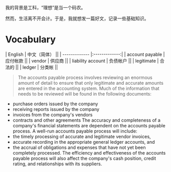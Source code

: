 我的背景是工科，“理想”是当一个码农。

然而，生活离不开会计。于是，我就想发一篇好文，记录一些基础知识。

# Vocabulary
| English            | 中文（简体）   ||
| -------------      |:-------------:|
| account payable    | 应付帐款      ||
| vendor             | 供应商        ||
| liability account  | 负债帐户      ||
| legitimate         | 合法的        ||
| ledger             | 分类帐        ||

>The accounts payable process involves reviewing an enormous amount of detail to ensure that only legitimate  and accurate amounts are entered in the accounting system. Much of the information that needs to be reviewed will be found in the following documents:
*	purchase orders issued by the company
*	receiving reports issued by the company
*	invoices from the company's vendors
*	contracts and other agreements
The accuracy and completeness of a company's financial statements are dependent on the accounts payable process. A well-run accounts payable process will include:
*	the timely processing of accurate and legitimate vendor invoices,
*	accurate recording in the appropriate general ledger  accounts, and
*	the accrual of obligations and expenses that have not yet been completely processed.
The efficiency and effectiveness of the accounts payable process will also affect the company's cash position, credit rating, and relationships with its suppliers.
